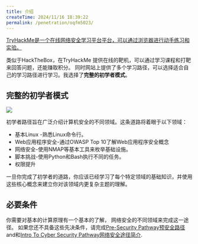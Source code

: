 ```yaml
---
title: 介绍
createTime: 2024/11/16 18:39:22
permalink: /penetration/oqfm5023/
---
```

[TryHackMe是一个在线网络安全学习平台平台，可以通过浏览器进行动手练习和实验。](https://tryhackme.com)

类似于HackTheBox，在TryHackMe 提供在线的靶机，可以通过学习课程和打靶来回答问题，还能赚取积分。
同时网站上提供了多个学习路径，可以选择适合自己的学习路径进行学习。我选择了**完整的初学者模式**。

## 完整的初学者模式
![](https://assets.tryhackme.com/img/paths/introtocybersecurity.svg)

初学者路径旨在广泛介绍计算机安全的不同领域。这条道路将着眼于以下领域：

- 基本Linux -熟悉Linux命令行。
- Web应用程序安全-通过OWASP Top 10了解Web应用程序安全概念
- 网络安全-使用NMAP等基本工具来枚举基础设施。
-   脚本挑战-使用Python和Bash执行不同的任务。
- 权限提升

一旦你完成了初学者的道路，你应该已经学习了每个特定领域的基础知识，并使用这些核心概念来建立你对该领域内更复杂主题的理解。

## 必要条件

你需要对基本的计算原理有一个基本的了解， 网络安全的不同领域来完成这一途径。 如果您还不具备这些先决条件，请完成[Pre-Security Pathway预安全路径](https://tryhackme.com/path/outline/presecurity)and和[Intro To Cyber Security Pathway网络安全途径简介](https://tryhackme.com/path/outline/introtocyber).
